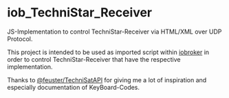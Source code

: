 # iob_TechniStar_Receiver
JS-Implementation to control TechniStar-Receiver via HTML/XML over UDP Protocol.

This project is intended to be used as imported script within [iobroker](https://iobroker.net) in order to control TechniStar-Receiver that have the respective implementation.

Thanks to [@feuster/TechniSatAPI](https://github.com/feuster/TechniSatAPI) for giving me a lot of inspiration and especially documentation of KeyBoard-Codes.
